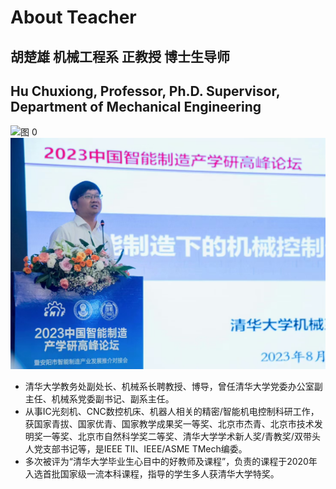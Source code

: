 # About Teacher

## 胡楚雄 机械工程系 正教授 博士生导师

## Hu Chuxiong, Professor, Ph.D. Supervisor, Department of Mechanical Engineering

![图 0](images/huchuxiong_1.png)  
![图 1](images/huchuxiong_2.png)  

* 清华大学教务处副处长、机械系长聘教授、博导，曾任清华大学党委办公室副主任、机械系党委副书记、副系主任。
* 从事IC光刻机、CNC数控机床、机器人相关的精密/智能机电控制科研工作，获国家青拔、国家优青、国家教学成果奖一等奖、北京市杰青、北京市技术发明奖一等奖、北京市自然科学奖二等奖、清华大学学术新人奖/青教奖/双带头人党支部书记等，是IEEE TII、IEEE/ASME TMech编委。
* 多次被评为“清华大学毕业生心目中的好教师及课程”，负责的课程于2020年入选首批国家级一流本科课程，指导的学生多人获清华大学特奖。

